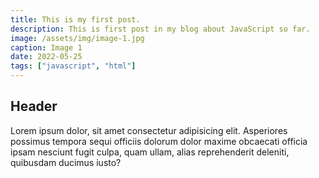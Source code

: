 ```yaml
---
title: This is my first post.
description: This is first post in my blog about JavaScript so far.
image: /assets/img/image-1.jpg
caption: Image 1
date: 2022-05-25
tags: ["javascript", "html"]
---
```


## Header

Lorem ipsum dolor, sit amet consectetur adipisicing elit. Asperiores possimus tempora sequi officiis dolorum dolor maxime obcaecati officia ipsam nesciunt fugit culpa, quam ullam, alias reprehenderit deleniti, quibusdam ducimus iusto?
